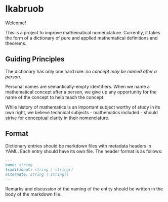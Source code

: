 # Ikabruob

Welcome!

This is a project to improve mathematical nomenclature.  Currently, it takes the form of a dictionary of pure and applied mathematical definitions and theorems.

## Guiding Principles

The dictionary has only one hard rule: *no concept may be named after a person.*

Personal names are semantically-empty identifiers.  When we name a mathematical concept after a person, we give up any opportunity for the name of the concept to help teach the concept.

While history of mathematics is an important subject worthy of study in its own right, we believe technical subjects - mathematics included - should strive for conceptual clarity in their nomenclature.  

## Format

Dictionary entries should be markdown files with metadata headers in YAML.  Each entry should have its own file.  The header format is as follows:

```markdown
---
name: string
traditional: string | string[]
alternate: string | string[]
---
```

Remarks and discussion of the naming of the entity should be written in the body of the markdown file.
